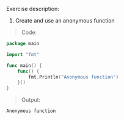 Exercise description:

1. Create and use an anonymous function

> Code:
```go
package main

import "fmt"

func main() {
	func() {
		fmt.Println("Anonymous function")
	}()
}

```

> Output:
```console
Anonymous function
```